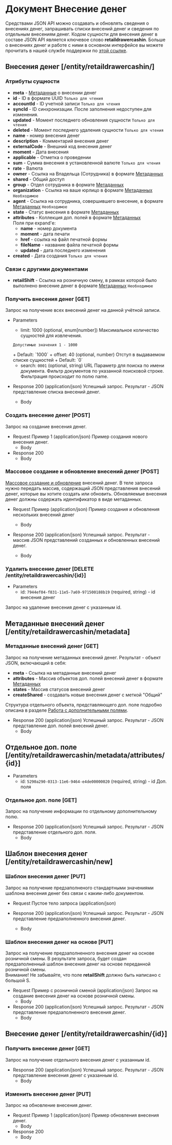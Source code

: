 <!-- include(metadata.apib) -->

# Документ Внесение денег
Средствами JSON API можно создавать и обновлять сведения о внесениях денег, запрашивать списки внесений денег и сведения по отдельным внесениям денег. Кодом сущности для внесения денег в составе JSON API является ключевое слово **retaildrawercashin**. Больше о внесениях денег и работе с ними в основном интерфейсе вы можете прочитать в нашей службе поддержки по  [этой ссылке](https://support.moysklad.ru/hc/ru/articles/203325423-%D0%A0%D0%BE%D0%B7%D0%BD%D0%B8%D1%86%D0%B0#10).
## Внесения денег [/entity/retaildrawercashin/]
### Атрибуты сущности
+ **meta** - [Метаданные](/api/remap/1.2/doc/index.html#header-метаданные) о внесении денег
+ **id** - ID в формате UUID `Только для чтения`
+ **accountId** - ID учетной записи `Только для чтения`
+ **syncId** - ID синхронизации. После заполнения недоступен для изменения.
+ **updated** - Момент последнего обновления сущности `Только для чтения`
+ **deleted** - Момент последнего удаления сущности `Только для чтения`
+ **name** - номер внесения денег
+ **description** - Комментарий внесения денег
+ **externalCode** - Внешний код внесения денег
+ **moment** - Дата внесения
+ **applicable** - Отметка о проведении
+ **sum** - Сумма внесения в установленной валюте `Только для чтения`
+ **rate** - Валюта
+ **owner** - Ссылка на Владельца (Сотрудника) в формате [Метаданных](/api/remap/1.2/doc/index.html#header-метаданные)
+ **shared** - Общий доступ
+ **group** - Отдел сотрудника в формате [Метаданных](/api/remap/1.2/doc/index.html#header-метаданные)
+ **organization** - Ссылка на ваше юрлицо в формате [Метаданных](/api/remap/1.2/doc/index.html#header-метаданные) `Необходимое`
+ **agent** - Ссылка на сотрудника, совершившего внесение, в формате [Метаданных](/api/remap/1.2/doc/index.html#header-метаданные) `Необходимое`
+ **state** - Статус внесения в формате [Метаданных](/api/remap/1.2/doc/index.html#header-метаданные)
+ **attributes** - Коллекция доп. полей в формате [Метаданных](/api/remap/1.2/doc/index.html#header-метаданные)
<br>Поля при expand'е:</br>
  - **name** - номер документа
  - **moment** - дата печати
  - **href** - ссылка на файл печатной формы
  - **fileName** - название файла печатной формы
  - **updated** - дата последнего изменения
+ **created** - Дата создания `Только для чтения`
### Связи с другими документами
+ **retailShift** - Ссылка на розничную смену, в рамках которой было выполнено внесение денег в формате [Метаданных](/api/remap/1.2/doc/index.html#header-метаданные) `Необходимое`

<!-- include(rate.apib) -->

### Получить внесения денег [GET]
Запрос на получение всех внесений денег на данной учётной записи.
+ Parameters
  + limit: 1000 (optional, enum[number])
  Максимальное количество сущностей для извлечения.
  <p>
    <code>Допустимые значения 1 - 1000</code>
  </p>
      + Default: `1000`
  + offset: 40 (optional, number)
    Отступ в выдаваемом списке сущностей
      + Default: `0`

  + search: `0001` (optional, string)
    URL Параметр для поиска по имени документа.
    Фильтр документов по указанной поисковой строке. Фильтрация происходит по
    полю name.

+ Response 200 (application/json)
Успешный запрос. Результат - JSON представление списка внесений денег.
  + Body
        <!-- include(body/retaildrawercashin/get_list.json) -->

### Создать внесение денег [POST]
Запрос на создание внесения денег.
+ Request Пример 1 (application/json)
Пример создания нового внесения денег.
  + Body
        <!-- include(body/retaildrawercashin/post_request.json) -->
+ Response 200
  + Body
        <!-- include(body/retaildrawercashin/post_response.json) -->

### Массовое создание и обновление внесений денег [POST]
[Массовое создание и обновление](/api/remap/1.2/doc/index.html#header-создание-и-обновление-нескольких-объектов) внесений денег.
В теле запроса нужно передать массив, содержащий JSON представления внесений денег, которые вы хотите создать или обновить.
Обновляемые внесения денег должны содержать идентификатор в виде метаданных.

+ Request Пример (application/json)
Пример создания и обновления нескольких внесений денег
  + Body
        <!-- include(body/retaildrawercashin/post_massive_request.json) -->

+ Response 200 (application/json)
Успешный запрос. Результат - массив JSON представлений созданных и обновленных внесений денег.
  + Body
        <!-- include(body/retaildrawercashin/post_massive_response.json) -->

### Удалить внесение денег [DELETE /entity/retaildrawercashin/{id}]
+ Parameters
  + id: `7944ef04-f831-11e5-7a69-971500188b19` (required, string) - id внесения денег

Запрос на удаление внесения денег с указанным id.

## Метаданные внесений денег [/entity/retaildrawercashin/metadata]
### Метаданные внесений денег [GET]
Запрос на получение метаданных внесений денег. Результат - объект JSON, включающий в себя:
+ **meta** - Ссылка на метаданные внесений денег
+ **attributes** - Массив объектов доп. полей внесений денег в формате [Метаданных](#header-метаданные)
+ **states** - Массив статусов внесений денег
+ **createShared** - создавать новые внесения денег с меткой "Общий"

Структура отдельного объекта, представляющего доп. поле подробно описана в разделе [Работа с дополнительными полями](#header-работа-с-дополнительными-полями).

+ Response 200 (application/json)
Успешный запрос. Результат - JSON представление доп. полей внесений денег.
  + Body
        <!-- include(body/retaildrawercashin/get_metadata.json) -->

## Отдельное доп. поле [/entity/retaildrawercashin/metadata/attributes/{id}]
+ Parameters
  + id: `5290a290-0313-11e6-9464-e4de00000020` (required, string) - id Доп. поля
### Отдельное доп. поле [GET]
Запрос на получение информации по отдельному дополнительному полю.
+ Response 200 (application/json)
Успешный запрос. Результат - JSON представление отдельного доп. поля.
  + Body
        <!-- include(body/retaildrawercashin/metadata_by_id.json) -->

## Шаблон внесения денег [/entity/retaildrawercashin/new]

### Шаблон внесения денег [PUT]
Запрос на получение предзаполненого стандартными значениями шаблона внесения денег без связи с каким-либо документом.

+ Request Пустое тело запроса (application/json)

+ Response 200 (application/json)
Успешный запрос. Результат - JSON представление предзаполненного внесения денег.
  + Body
        <!-- include(body/retaildrawercashin/new_empty.json) -->

### Шаблон внесения денег на основе [PUT]
Запрос на получение предзаполненного внесения денег на основе розничной смены.
В результате запроса, будет создан предзаполненный шаблон внесения денег на основе переданной
розничной смены.
<br>
Внимание! Не забывайте, что поле **retailShift** должно быть написано с большой S.
+ Request Пример с розничной сменой (application/json)
Запрос на создание внесения денег на основе розничной смены.
  + Body
        <!-- include(body/retaildrawercashin/new_shift_request.json) -->
+ Response 200 (application/json)
Успешный запрос. Результат - JSON представление предзаполненного внесения денег.
  + Body
        <!-- include(body/retaildrawercashin/new_shift_response.json) -->



## Внесение денег [/entity/retaildrawercashin/{id}]

### Получить внесение денег [GET]
Запрос на получение отдельного внесения денег с указанным id.

+ Response 200 (application/json)
Успешный запрос. Результат - JSON представление внесения денег с указанным id.
  + Body
        <!-- include(body/retaildrawercashin/get_by_id.json) -->

### Изменить внесение денег [PUT]
Запрос на обновление внесения денег.
+ Request Пример 1 (application/json)
Пример обновления внесения денег.
  + Body
        <!-- include(body/retaildrawercashin/put_request.json) -->
+ Response 200
  + Body
        <!-- include(body/retaildrawercashin/put_response.json) -->
